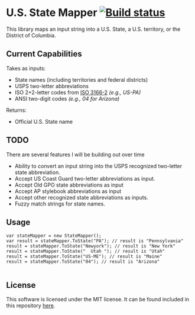 # U.S. State Mapper  [![Build status](https://ci.appveyor.com/api/projects/status/j2rbdbq7l9g6egl7?svg=true)](https://ci.appveyor.com/project/asciamanna/usstatemapper) 
This library maps an input string into a U.S. State, a U.S. territory, or the District of Columbia.

## Current Capabilities

Takes as inputs:

* State names (including territories and federal districts)
* USPS two-letter abbreviations
* ISO 2+2-letter codes from [ISO 3166-2](https://en.wikipedia.org/wiki/ISO_3166-2) _(e.g., US-PA)_ 
* ANSI two-digit codes _(e.g., 04 for Arizona)_ 

Returns:

* Official U.S. State name

## TODO
There are several features I will be building out over time

* Ability to convert an input string into the USPS recognized two-letter state abbreviation.
* Accept US Coast Guard two-letter abbreviations as input.
* Accept Old GPO state abbreviations as input
* Accept AP stylebook abbreviations as input
* Accept other recognized state abbreviations as inputs.
* Fuzzy match strings for state names.

## Usage

```
var stateMapper = new StateMapper();
var result = stateMapper.ToState("PA"); // result is "Pennsylvania"  
result = stateMapper.ToState("Newyork"); // result is "New York"  
result = stateMapper.ToState("  Utah "); // result is "Utah"
result = stateMapper.ToState("US-ME"); // result is "Maine"
result = stateMapper.ToState("04"); // result is "Arizona"  
  
```
## License
This software is licensed under the MIT license. It can be found included in this repository [here](./LICENSE).
